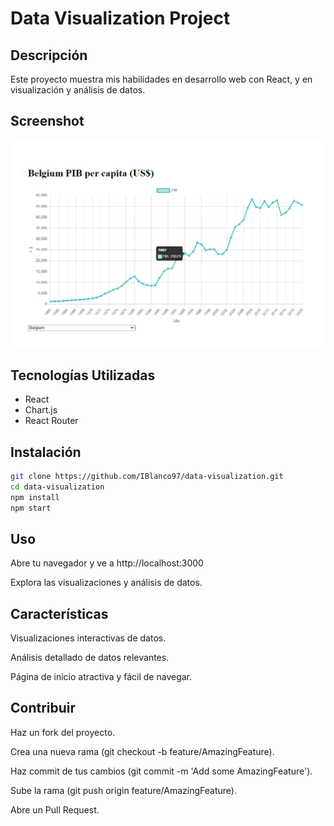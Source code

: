 # Data Visualization Project

## Descripción
Este proyecto muestra mis habilidades en desarrollo web con React, y en visualización y análisis de datos.

## Screenshot
![Captura de pantalla](/screenshot.png)

## Tecnologías Utilizadas
- React
- Chart.js
- React Router

## Instalación
```bash
git clone https://github.com/IBlanco97/data-visualization.git
cd data-visualization
npm install
npm start
```
## Uso
Abre tu navegador y ve a http://localhost:3000

Explora las visualizaciones y análisis de datos.

## Características
Visualizaciones interactivas de datos.

Análisis detallado de datos relevantes.

Página de inicio atractiva y fácil de navegar.

## Contribuir
Haz un fork del proyecto.

Crea una nueva rama (git checkout -b feature/AmazingFeature).

Haz commit de tus cambios (git commit -m 'Add some AmazingFeature').

Sube la rama (git push origin feature/AmazingFeature).

Abre un Pull Request.
